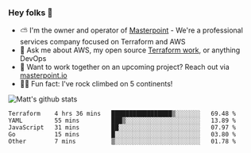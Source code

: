 

### Hey folks 👋

- ⛅️ I'm the owner and operator of [Masterpoint](https://masterpoint.io) - We're a professional services company focused on Terraform and AWS
- 💬 Ask me about AWS, my open source [Terraform work](https://github.com/masterpointio?q=terraform&type=&language=hcl), or anything DevOps
- 🔨 Want to work together on an upcoming project? Reach out via [masterpoint.io](https://masterpoint.io)
- 🧗‍♂️ Fun fact: I've rock climbed on 5 continents! 


![Matt's github stats](https://github-readme-stats.vercel.app/api?username=Gowiem&count_private=true&theme=cobalt&show_icons=true)

<!--START_SECTION:waka-->
```text
Terraform    4 hrs 36 mins   █████████████████▒░░░░░░░   69.48 % 
YAML         55 mins         ███▒░░░░░░░░░░░░░░░░░░░░░   13.89 % 
JavaScript   31 mins         ██░░░░░░░░░░░░░░░░░░░░░░░   07.97 % 
Go           15 mins         █░░░░░░░░░░░░░░░░░░░░░░░░   03.80 % 
Other        7 mins          ▒░░░░░░░░░░░░░░░░░░░░░░░░   01.78 % 
```
<!--END_SECTION:waka-->
